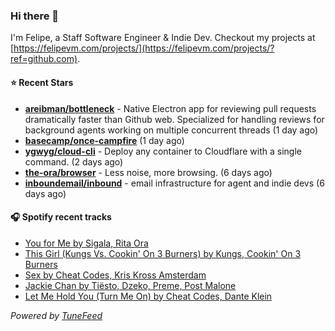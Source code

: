 ### Hi there 👋

I'm Felipe, a Staff Software Engineer & Indie Dev. Checkout my projects at [https://felipevm.com/projects/](https://felipevm.com/projects/?ref=github.com).

#### ⭐ Recent Stars
- **[areibman/bottleneck](https://github.com/areibman/bottleneck)** - Native Electron app for reviewing pull requests dramatically faster than Github web. Specialized for handling reviews for background agents working on multiple concurrent threads (1 day ago)
- **[basecamp/once-campfire](https://github.com/basecamp/once-campfire)** (1 day ago)
- **[ygwyg/cloud-cli](https://github.com/ygwyg/cloud-cli)** - Deploy any container to Cloudflare with a single command. (2 days ago)
- **[the-ora/browser](https://github.com/the-ora/browser)** - Less noise, more browsing. (6 days ago)
- **[inboundemail/inbound](https://github.com/inboundemail/inbound)** - email infrastructure for agent and indie devs (6 days ago)

#### 🎧 Spotify recent tracks
- [You for Me by Sigala, Rita Ora](https://open.spotify.com/track/73QyyUMMvtNELmULI4FOsp)
- [This Girl (Kungs Vs. Cookin&#39; On 3 Burners) by Kungs, Cookin&#39; On 3 Burners](https://open.spotify.com/track/1A8j067qyiNwQnZT0bzUpZ)
- [Sex by Cheat Codes, Kris Kross Amsterdam](https://open.spotify.com/track/4CGGIk81BvfCZiscwFP6t0)
- [Jackie Chan by Tiësto, Dzeko, Preme, Post Malone](https://open.spotify.com/track/4kWO6O1BUXcZmaxitpVUwp)
- [Let Me Hold You (Turn Me On) by Cheat Codes, Dante Klein](https://open.spotify.com/track/3aLWuWKHaTV4Ok7LKvXRYn)

_Powered by [TuneFeed](https://tunefeed.app?ref=github.com)_
